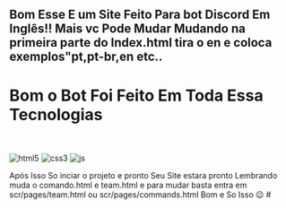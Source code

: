 ## Bom Esse E um Site Feito Para bot Discord Em Inglês!! Mais vc Pode Mudar Mudando na primeira parte do Index.html tira o en e coloca exemplos"pt,pt-br,en etc.. ##

# Bom o Bot Foi Feito Em Toda Essa Tecnologias <div style="display: inline_block"><br/>
<img aligm="center" alt="html5" src="https://img.shields.io/badge/HTML5-E34F26?style=for-the-badge&logo=html5&logoColor=white" />
<img aligm="center" alt="css3" src="https://img.shields.io/badge/CSS3-1572B6?style=for-the-badge&logo=css3&logoColor=white" />
<img aligm="center" alt="js" src="https://img.shields.io/badge/JavaScript-323330?style=for-the-badge&logo=javascript&logoColor=F7DF1E" />
</div><br/>

Após Isso So inciar o projeto e pronto Seu Site estara pronto Lembrando muda o comando.html e team.html e para mudar basta entra em scr/pages/team.html ou scr/pages/commands.html Bom e So Isso 😉 #
